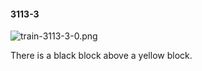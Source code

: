 #### 3113-3
![train-3113-3-0.png](https://github.com/lil-lab/nlvr/raw/master/nlvr/train/images/0/train-3113-3-0.png "train-3113-3-0.png")

There is a black block above a yellow block.
